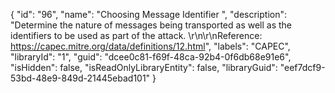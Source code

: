 {
  "id": "96",
  "name": "Choosing Message Identifier ",
  "description": "Determine the nature of messages being transported as well as the identifiers to be used as part of the attack. \r\n\r\nReference: https://capec.mitre.org/data/definitions/12.html",
  "labels": "CAPEC",
  "libraryId": "1",
  "guid": "dcee0c81-f69f-48ca-92b4-0f6db68e91e6",
  "isHidden": false,
  "isReadOnlyLibraryEntity": false,
  "libraryGuid": "eef7dcf9-53bd-48e9-849d-21445ebad101"
}